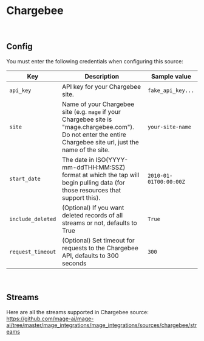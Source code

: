 # Chargebee

<br />

## Config

You must enter the following credentials when configuring this source:

| Key | Description | Sample value
| --- | --- | --- |
| `api_key` | API key for your Chargebee site. | `fake_api_key...` |
| `site` | Name of your Chargebee site (e.g. `mage` if your Chargebee site is "mage.chargebee.com"). Do not enter the entire Chargebee site url, just the name of the site. | `your-site-name` |
| `start_date` | The date in ISO(YYYY-mm-ddTHH:MM:SSZ) format at which the tap will begin pulling data (for those resources that support this). | `2010-01-01T00:00:00Z` |
| `include_deleted` | (Optional) If you want deleted records of all streams or not, defaults to True | `True` |
| `request_timeout` | (Optional) Set timeout for requests to the Chargebee API, defaults to 300 seconds | `300` |

<br />

## Streams

Here are all the streams supported in Chargebee source: https://github.com/mage-ai/mage-ai/tree/master/mage_integrations/mage_integrations/sources/chargebee/streams
